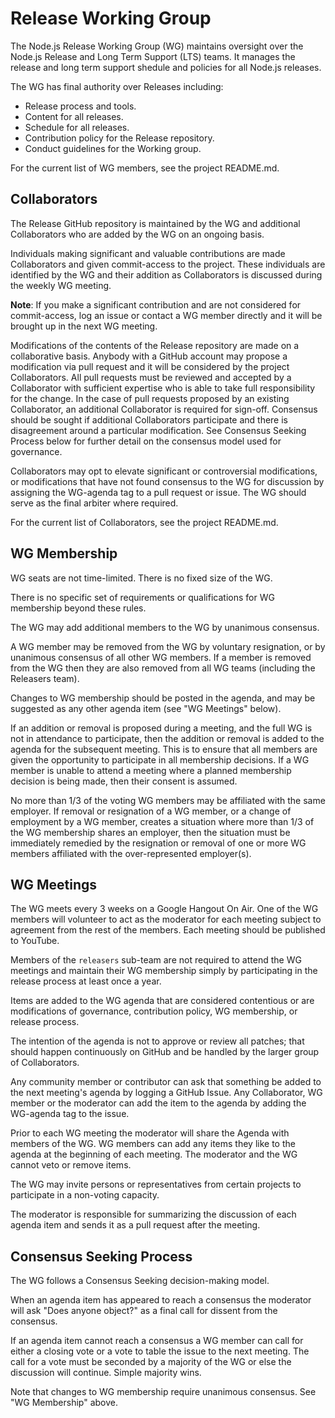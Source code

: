 # Release Working Group

The Node.js Release Working Group (WG) maintains oversight
over the Node.js Release and Long Term Support (LTS) teams. It
manages the release and long term support shedule and policies
for all Node.js releases.

The WG has final authority over Releases including:

* Release process and tools.
* Content for all releases.
* Schedule for all releases.
* Contribution policy for the Release repository.
* Conduct guidelines for the Working group.

For the current list of WG members, see the project README.md.

## Collaborators

The Release GitHub repository is maintained by the WG and additional
Collaborators who are added by the WG on an ongoing basis.

Individuals making significant and valuable contributions are made
Collaborators and given commit-access to the project. These individuals
are identified by the WG and their addition as Collaborators is discussed
during the weekly WG meeting.

**Note**: If you make a significant contribution and are not considered for
commit-access, log an issue or contact a WG member directly and it will
be brought up in the next WG meeting.

Modifications of the contents of the Release repository are made 
on a collaborative basis.  Anybody with a GitHub account may propose a
modification via pull request and it will be considered by the project
Collaborators. All pull requests must be reviewed and accepted by a
Collaborator with sufficient expertise who is able to take full responsibility
for the change. In the case of pull requests proposed by an existing
Collaborator, an additional Collaborator is required for sign-off. Consensus
should be sought if additional Collaborators participate and there is
disagreement around a particular modification. See Consensus Seeking
Process below for further detail on the consensus model used for governance.

Collaborators may opt to elevate significant or controversial modifications,
or modifications that have not found consensus to the WG for discussion by
assigning the WG-agenda tag to a pull request or issue. The WG should serve
as the final arbiter where required.

For the current list of Collaborators, see the project README.md.

## WG Membership

WG seats are not time-limited. There is no fixed size of the WG.

There is no specific set of requirements or qualifications
for WG membership beyond these rules.

The WG may add additional members to the WG by unanimous consensus.

A WG member may be removed from the WG by voluntary resignation,
or by unanimous consensus of all other WG members. If a member is
removed from the WG then they are also removed from all WG teams
(including the Releasers team).

Changes to WG membership should be posted in the agenda, and may be
suggested as any other agenda item (see "WG Meetings" below).

If an addition or removal is proposed during a meeting, and the full WG
is not in attendance to participate, then the addition or removal is
added to the agenda for the subsequent meeting. This is to ensure
that all members are given the opportunity to participate in all
membership decisions. If a WG member is unable to attend a meeting
where a planned membership decision is being made,
then their consent is assumed.

No more than 1/3 of the voting WG members may be affiliated with the same
employer. If removal or resignation of a WG member, or a change of
employment by a WG member, creates a situation where more than 1/3
of the WG membership shares an employer, then the situation must be
immediately remedied by the resignation or removal of one or more
WG members affiliated with the over-represented employer(s).

## WG Meetings

The WG meets every 3 weeks on a Google Hangout On Air. One of the
WG members will volunteer to act as the moderator for each meeting
subject to agreement from the rest of the members. Each meeting should be
published to YouTube.

Members of the `releasers` sub-team are not required to attend
the WG meetings and maintain their WG membership simply by
participating in the release process at least once a year.

Items are added to the WG agenda that are considered contentious or are
modifications of governance, contribution policy,
WG membership, or release process.

The intention of the agenda is not to approve or review all patches;
that should happen continuously on GitHub and be handled
by the larger group of Collaborators.

Any community member or contributor can ask that something be
added to the next meeting's agenda by logging a GitHub Issue.
Any Collaborator, WG member or the moderator can add the item
to the agenda by adding the WG-agenda tag to the issue.

Prior to each WG meeting the moderator will share the Agenda with
members of the WG. WG members can add any items they like to the
agenda at the beginning of each meeting. The moderator and the WG
cannot veto or remove items.

The WG may invite persons or representatives from certain
projects to participate in a non-voting capacity.

The moderator is responsible for summarizing the discussion of
each agenda item and sends it as a pull request after the meeting.

## Consensus Seeking Process

The WG follows a Consensus Seeking decision-making model.

When an agenda item has appeared to reach a consensus the moderator
will ask "Does anyone object?" as a final call for dissent from the consensus.

If an agenda item cannot reach a consensus a WG member can call for either a
closing vote or a vote to table the issue to the next meeting. The call for
a vote must be seconded by a majority of the WG or else the
discussion will continue. Simple majority wins.

Note that changes to WG membership require unanimous consensus.
See "WG Membership" above.
